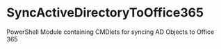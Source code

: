 # SyncActiveDirectoryToOffice365
PowerShell Module containing CMDlets for syncing AD Objects to Office 365
